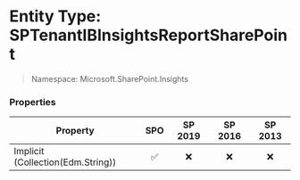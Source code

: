 # Entity Type: SPTenantIBInsightsReportSharePoint

> Namespace: Microsoft.SharePoint.Insights

### Properties

Property | SPO | SP 2019 | SP 2016 | SP 2013
----------|:---:|:-------:|:-------:|:-------:
Implicit (Collection(Edm.String)) | ✅ | ❌ | ❌ | ❌